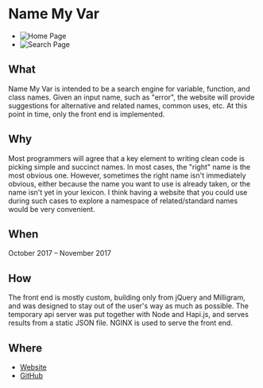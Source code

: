 # Name My Var

- ![Home Page](/f/nmv-home.png)
- ![Search Page](/f/nmv-search.png)

## What

Name My Var is intended to be a search engine for variable, function, and class names. Given an input name, such as "error", the website will provide suggestions for alternative and related names, common uses, etc. At this point in time, only the front end is implemented.

## Why

Most programmers will agree that a key element to writing clean code is picking simple and succinct names. In most cases, the "right" name is the most obvious one. However, sometimes the right name isn\'t immediately obvious, either because the name you want to use is already taken, or the name isn\'t yet in your lexicon. I think having a website that you could use during such cases to explore a namespace of related/standard names would be very convenient.

## When

October 2017 &ndash; November 2017

## How

The front end is mostly custom, building only from jQuery and Milligram, and was designed to stay out of the user\'s way as much as possible. The temporary api server was put together with Node and Hapi.js, and serves results from a static JSON file. NGINX is used to serve the front end.

## Where

- [Website](https://namemyvar.com)
- [GitHub](https://github.com/jamiesyme/name-my-var)